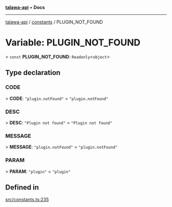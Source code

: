 [**talawa-api**](../../README.md) • **Docs**

***

[talawa-api](../../modules.md) / [constants](../README.md) / PLUGIN\_NOT\_FOUND

# Variable: PLUGIN\_NOT\_FOUND

\> `const` **PLUGIN\_NOT\_FOUND**: `Readonly`\<`object`\>

## Type declaration

### CODE

\> **CODE**: `"plugin.notFound"` = `"plugin.notFound"`

### DESC

\> **DESC**: `"Plugin not found"` = `"Plugin not found"`

### MESSAGE

\> **MESSAGE**: `"plugin.notFound"` = `"plugin.notFound"`

### PARAM

\> **PARAM**: `"plugin"` = `"plugin"`

## Defined in

[src/constants.ts:235](https://github.com/PalisadoesFoundation/talawa-api/blob/f9e8275b1ddff2d3edcec79ee3b37c07998f6cc3/src/constants.ts#L235)
